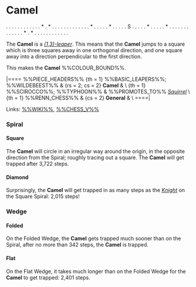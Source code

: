 # Camel

<div class = "movement">
. . . . . . . . .
. . . * . * . . .
. . . . . . . . .
. * . . . . . * .
. . . . S . . . .
. * . . . . . * .
. . . . . . . . .
. . . * . * . . .
. . . . . . . . .
</div>

The **Camel** is  a [*(1,3)-leaper*](leapers.html#basic_leapers). This means
that the **Camel** jumps to a square which is three squares away in
one orthogonal
direction, and one square away into a direction perpendicular to the
first direction.

This makes the **Camel** %%COLOUR_BOUND%%.

|====
%%PIECE_HEADERS%%
  {th = 1}  %%BASIC_LEAPERS%%; %%WILDEBEEST%%
& {rs = 2; cs = 2}
            **Camel**
&           \\
  {th = 1}  %%SCIROCCO%%; %%TYPHOON%%
&           %%PROMOTES_TO%% [*Squirrel*](squirrel.html) \\
  {th = 1}  %%RENN_CHESS%%
& {cs = 2}  **General**
&           \\
====|
      
Links: [%%WIKI%%](#wiki:Camel_(chess)),
       [%%CHESS_V%%](#piece:camel)


### Spiral

#### Square

The **Camel** will circle in an irregular way around the origin, in
the opposite direction from the Spiral; roughly tracing out a square.
The **Camel** will get trapped after 3,722 steps.

#### Diamond

Surprisingly, the **Camel** will get trapped in as many steps as
the [*Knight*](knight.html) on the Square Spiral: 2,015 steps!

### Wedge

#### Folded

On the Folded Wedge, the **Camel** gets trapped much sooner than on
the Spiral, after no more than 342 steps, the **Camel** is trapped.

#### Flat

On the Flat Wedge, it takes much longer than on the Folded Wedge for
the **Camel** to get trapped: 2,401 steps.
